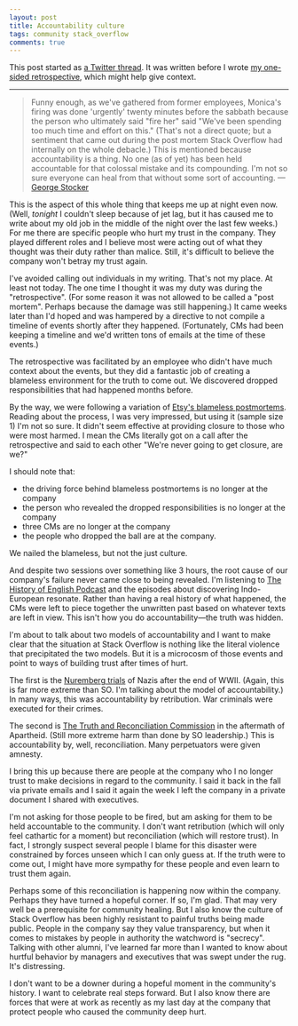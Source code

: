 ```yaml
---
layout: post
title: Accountability culture
tags: community stack_overflow
comments: true
---
```


This post started as [a Twitter
thread](https://threadreaderapp.com/thread/1230268701510733824.html). It
was written before I wrote [my one-sided
retrospective](/2020/04/03/pronoun_retro.html), which might help give
context.

---

> Funny enough, as we've gathered from former employees, Monica's
> firing was done 'urgently' twenty minutes before the sabbath because
> the person who ultimately said "fire her" said "We've been spending
> too much time and effort on this." (That's not a direct quote; but a
> sentiment that came out during the post mortem Stack Overflow had
> internally on the whole debacle.) This is mentioned because
> accountability is a thing.  No one (as of yet) has been held
> accountable for that colossal mistake and its compounding.  I'm not
> so sure everyone can heal from that without some sort of accounting.
&mdash;[George
Stocker](https://web.archive.org/web/20200219203113/https://twitter.com/gortok/status/1230192730225115138)


This is the aspect of this whole thing that keeps me up at night even
now. (Well, _tonight_ I couldn't sleep because of jet lag, but it has
caused me to write about my old job in the middle of the night over
the last few weeks.) For me there are specific people who hurt my
trust in the company. They played different roles and I believe most
were acting out of what they thought was their duty rather than
malice. Still, it's difficult to believe the company won't betray my
trust again.

I've avoided calling out individuals in my writing. That's not my
place. At least not today. The one time I thought it was my duty was
during the "retrospective". (For some reason it was not allowed to be
called a "post mortem". Perhaps because the damage was still
happening.) It came weeks later than I'd hoped and was hampered by a
directive to not compile a timeline of events shortly after they
happened. (Fortunately, CMs had been keeping a timeline and we'd
written tons of emails at the time of these events.)

The retrospective was facilitated by an employee who
didn't have much context about the events, but they did a fantastic
job of creating a blameless environment for the truth to come out. We
discovered dropped responsibilities that had happened months before.


By the way, we were following a variation of [Etsy's blameless
postmortems](https://codeascraft.com/2012/05/22/blameless-postmortems/). Reading
about the process, I was very impressed, but using it (sample size 1)
I'm not so sure. It didn't seem effective at providing closure to
those who were most harmed. I mean the CMs literally got on a call
after the retrospective and said to each other "We're never going to
get closure, are we?"

I should note that:
* the driving force behind blameless postmortems is no longer at the
  company
* the person who revealed the dropped responsibilities is no longer at
  the company
* three CMs are no longer at the company
* the people who dropped the ball are at the company.

We nailed the blameless, but not the just culture.

And despite two sessions over something like 3 hours, the root cause
of our company's failure never came close to being revealed. I'm
listening to [The History of English
Podcast](https://historyofenglishpodcast.com/) and the episodes about
discovering Indo-European resonate. Rather than having a real history
of what happened, the CMs were left to piece together the unwritten
past based on whatever texts are left in view. This isn't how you do
accountability—the truth was hidden.

I'm about to talk about two models of accountability and I want to
make clear that the situation at Stack Overflow is nothing like the
literal violence that precipitated the two models. But it is a
microcosm of those events and point to ways of building trust after
times of hurt.

The first is the [Nuremberg
trials](https://en.wikipedia.org/wiki/Nuremberg_trials) of Nazis after
the end of WWII. (Again, this is far more extreme than SO. I'm talking
about the model of accountability.) In many ways, this was
accountability by retribution. War criminals were executed for their
crimes.

The second is [The Truth and Reconciliation
Commission](https://en.wikipedia.org/wiki/Truth_and_Reconciliation_Commission_(South_Africa))
in the aftermath of Apartheid. (Still more extreme harm than done by
SO leadership.) This is accountability by, well, reconciliation. Many
perpetuators were given amnesty.


I bring this up because there are people at the company who I no
longer trust to make decisions in regard to the community. I said it
back in the fall via private emails and I said it again the week I
left the company in a private document I shared with executives.

I'm not asking for those people to be fired, but am asking for them to
be held accountable to the community. I don't want retribution (which
will only feel cathartic for a moment) but reconciliation (which will
restore trust).  In fact, I strongly suspect several people I blame
for this disaster were constrained by forces unseen which I can only
guess at. If the truth were to come out, I might have more sympathy
for these people and even learn to trust them again.

Perhaps some of this reconciliation is happening now within the
company. Perhaps they have turned a hopeful corner. If so, I'm
glad. That may very well be a prerequisite for community healing. But
I also know the culture of Stack Overflow has been highly resistant to
painful truths being made public. People in the company say they value
transparency, but when it comes to mistakes by people in authority the
watchword is "secrecy". Talking with other alumni, I've learned far
more than I wanted to know about hurtful behavior by managers and
executives that was swept under the rug. It's distressing.

I don't want to be a downer during a hopeful moment in the community's
history. I want to celebrate real steps forward. But I also know there
are forces that were at work as recently as my last day at the company
that protect people who caused the community deep hurt.
